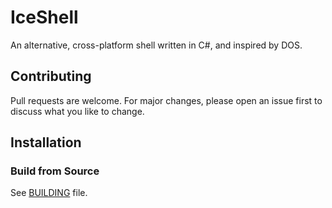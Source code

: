 # IceShell

An alternative, cross-platform shell written in C#, and inspired by DOS.

## Contributing

Pull requests are welcome. For major changes, please open an issue first to discuss what
you like to change.

## Installation

### Build from Source

See [BUILDING](BUILDING.md) file.
